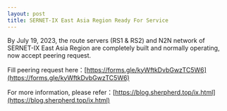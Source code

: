 ```yaml
---
layout: post
title: SERNET-IX East Asia Region Ready For Service
---
```


By July 19, 2023, the route servers (RS1 & RS2) and N2N network of SERNET-IX East Asia Region are completely built and normally operating, now accept peering request.

Fill peering request here：[https://forms.gle/kyWftkDvbGwzTC5W6](https://forms.gle/kyWftkDvbGwzTC5W6)

For more information, please refer：[https://blog.sherpherd.top/ix.html](https://blog.sherpherd.top/ix.html)